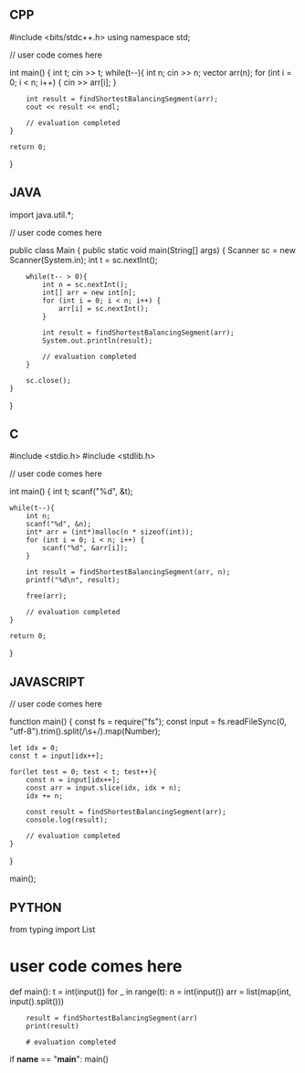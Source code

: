 ## CPP

#include <bits/stdc++.h>
using namespace std;

// user code comes here

int main() {
    int t;
    cin >> t;
    while(t--){
        int n;
        cin >> n;
        vector<int> arr(n);
        for (int i = 0; i < n; i++) {
            cin >> arr[i];
        }

        int result = findShortestBalancingSegment(arr);
        cout << result << endl;

        // evaluation completed
    }

    return 0;
}

## JAVA

import java.util.*;

// user code comes here

public class Main {
    public static void main(String[] args) {
        Scanner sc = new Scanner(System.in);
        int t = sc.nextInt();

        while(t-- > 0){
            int n = sc.nextInt();
            int[] arr = new int[n];
            for (int i = 0; i < n; i++) {
                arr[i] = sc.nextInt();
            }

            int result = findShortestBalancingSegment(arr);
            System.out.println(result);

            // evaluation completed
        }

        sc.close();
    }
}
## C

#include <stdio.h>
#include <stdlib.h>

// user code comes here

int main() {
    int t;
    scanf("%d", &t);

    while(t--){
        int n;
        scanf("%d", &n);
        int* arr = (int*)malloc(n * sizeof(int));
        for (int i = 0; i < n; i++) {
            scanf("%d", &arr[i]);
        }

        int result = findShortestBalancingSegment(arr, n);
        printf("%d\n", result);

        free(arr);

        // evaluation completed
    }

    return 0;
}

## JAVASCRIPT

// user code comes here

function main() {
    const fs = require("fs");
    const input = fs.readFileSync(0, "utf-8").trim().split(/\s+/).map(Number);

    let idx = 0;
    const t = input[idx++];

    for(let test = 0; test < t; test++){
        const n = input[idx++];
        const arr = input.slice(idx, idx + n);
        idx += n;

        const result = findShortestBalancingSegment(arr);
        console.log(result);

        // evaluation completed
    }
}

main();


## PYTHON

from typing import List

# user code comes here

def main():
    t = int(input())
    for _ in range(t):
        n = int(input())
        arr = list(map(int, input().split()))

        result = findShortestBalancingSegment(arr)
        print(result)

        # evaluation completed

if __name__ == "__main__":
    main()